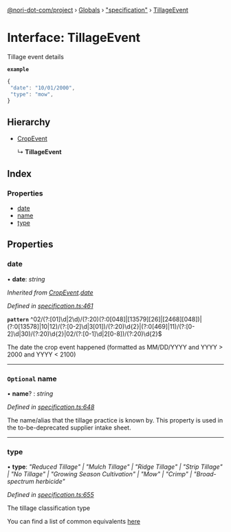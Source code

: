[@nori-dot-com/project](../README.md) › [Globals](../globals.md) › ["specification"](../modules/_specification_.md) › [TillageEvent](_specification_.tillageevent.md)

# Interface: TillageEvent

Tillage event details

**`example`** 

```js
{
 "date": "10/01/2000",
 "type": "mow",
}
```

## Hierarchy

* [CropEvent](_specification_.cropevent.md)

  ↳ **TillageEvent**

## Index

### Properties

* [date](_specification_.tillageevent.md#date)
* [name](_specification_.tillageevent.md#optional-name)
* [type](_specification_.tillageevent.md#type)

## Properties

###  date

• **date**: *string*

*Inherited from [CropEvent](_specification_.cropevent.md).[date](_specification_.cropevent.md#date)*

*Defined in [specification.ts:461](https://github.com/nori-dot-eco/nori-dot-com/blob/b3777b5/packages/project/src/specification.ts#L461)*

**`pattern`** ^02\/(?:[01]\d|2\d)\/(?:20)(?:0[048]|[13579][26]|[2468][048])|(?:0[13578]|10|12)\/(?:[0-2]\d|3[01])\/(?:20)\d{2}|(?:0[469]|11)\/(?:[0-2]\d|30)\/(?:20)\d{2}|02\/(?:[0-1]\d|2[0-8])\/(?:20)\d{2}$

The date the crop event happened (formatted as MM/DD/YYYY and YYYY > 2000 and YYYY < 2100)

___

### `Optional` name

• **name**? : *string*

*Defined in [specification.ts:648](https://github.com/nori-dot-eco/nori-dot-com/blob/b3777b5/packages/project/src/specification.ts#L648)*

The name/alias that the tillage practice is known by. This property is used in the to-be-deprecated supplier intake sheet.

___

###  type

• **type**: *"Reduced Tillage" | "Mulch Tillage" | "Ridge Tillage" | "Strip Tillage" | "No Tillage" | "Growing Season Cultivation" | "Mow" | "Crimp" | "Broad-spectrum herbicide"*

*Defined in [specification.ts:655](https://github.com/nori-dot-eco/nori-dot-com/blob/b3777b5/packages/project/src/specification.ts#L655)*

The tillage classification type

You can find a list of common equivalents [here](go.nori.com/inputs)
